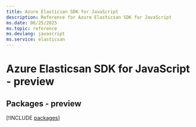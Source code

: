 ```yaml
---
title: Azure Elasticsan SDK for JavaScript
description: Reference for Azure Elasticsan SDK for JavaScript
ms.date: 06/25/2025
ms.topic: reference
ms.devlang: javascript
ms.service: elasticsan
---
```

# Azure Elasticsan SDK for JavaScript - preview
## Packages - preview
[!INCLUDE [packages](elasticsan-index.md)]